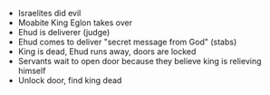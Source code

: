 - Israelites did evil
- Moabite King Eglon takes over
- Ehud is deliverer (judge)
- Ehud comes to deliver "secret message from God" (stabs)
- King is dead, Ehud runs away, doors are locked
- Servants wait to open door because they believe king is relieving himself
- Unlock door, find king dead